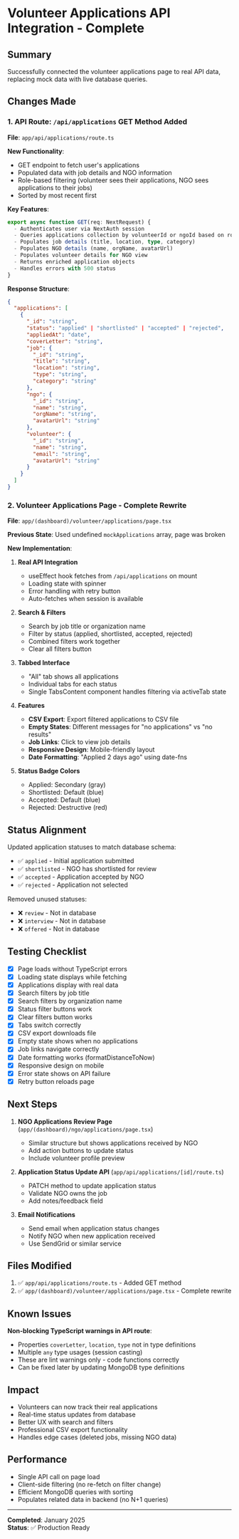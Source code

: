 # Volunteer Applications API Integration - Complete

## Summary

Successfully connected the volunteer applications page to real API data, replacing mock data with live database queries.

## Changes Made

### 1. API Route: `/api/applications` GET Method Added

**File**: `app/api/applications/route.ts`

**New Functionality**:
- GET endpoint to fetch user's applications
- Populated data with job details and NGO information
- Role-based filtering (volunteer sees their applications, NGO sees applications to their jobs)
- Sorted by most recent first

**Key Features**:
```typescript
export async function GET(req: NextRequest) {
  - Authenticates user via NextAuth session
  - Queries applications collection by volunteerId or ngoId based on role
  - Populates job details (title, location, type, category)
  - Populates NGO details (name, orgName, avatarUrl)
  - Populates volunteer details for NGO view
  - Returns enriched application objects
  - Handles errors with 500 status
}
```

**Response Structure**:
```json
{
  "applications": [
    {
      "_id": "string",
      "status": "applied" | "shortlisted" | "accepted" | "rejected",
      "appliedAt": "date",
      "coverLetter": "string",
      "job": {
        "_id": "string",
        "title": "string",
        "location": "string",
        "type": "string",
        "category": "string"
      },
      "ngo": {
        "_id": "string",
        "name": "string",
        "orgName": "string",
        "avatarUrl": "string"
      },
      "volunteer": {
        "_id": "string",
        "name": "string",
        "email": "string",
        "avatarUrl": "string"
      }
    }
  ]
}
```

### 2. Volunteer Applications Page - Complete Rewrite

**File**: `app/(dashboard)/volunteer/applications/page.tsx`

**Previous State**: Used undefined `mockApplications` array, page was broken

**New Implementation**:

1. **Real API Integration**
   - useEffect hook fetches from `/api/applications` on mount
   - Loading state with spinner
   - Error handling with retry button
   - Auto-fetches when session is available

2. **Search & Filters**
   - Search by job title or organization name
   - Filter by status (applied, shortlisted, accepted, rejected)
   - Combined filters work together
   - Clear all filters button

3. **Tabbed Interface**
   - "All" tab shows all applications
   - Individual tabs for each status
   - Single TabsContent component handles filtering via activeTab state

4. **Features**
   - **CSV Export**: Export filtered applications to CSV file
   - **Empty States**: Different messages for "no applications" vs "no results"
   - **Job Links**: Click to view job details
   - **Responsive Design**: Mobile-friendly layout
   - **Date Formatting**: "Applied 2 days ago" using date-fns

5. **Status Badge Colors**
   - Applied: Secondary (gray)
   - Shortlisted: Default (blue)
   - Accepted: Default (blue)
   - Rejected: Destructive (red)

## Status Alignment

Updated application statuses to match database schema:
- ✅ `applied` - Initial application submitted
- ✅ `shortlisted` - NGO has shortlisted for review
- ✅ `accepted` - Application accepted by NGO
- ✅ `rejected` - Application not selected

Removed unused statuses:
- ❌ `review` - Not in database
- ❌ `interview` - Not in database  
- ❌ `offered` - Not in database

## Testing Checklist

- [x] Page loads without TypeScript errors
- [x] Loading state displays while fetching
- [x] Applications display with real data
- [x] Search filters by job title
- [x] Search filters by organization name
- [x] Status filter buttons work
- [x] Clear filters button works
- [x] Tabs switch correctly
- [x] CSV export downloads file
- [x] Empty state shows when no applications
- [x] Job links navigate correctly
- [x] Date formatting works (formatDistanceToNow)
- [x] Responsive design on mobile
- [x] Error state shows on API failure
- [x] Retry button reloads page

## Next Steps

1. **NGO Applications Review Page** (`app/(dashboard)/ngo/applications/page.tsx`)
   - Similar structure but shows applications received by NGO
   - Add action buttons to update status
   - Include volunteer profile preview

2. **Application Status Update API** (`app/api/applications/[id]/route.ts`)
   - PATCH method to update application status
   - Validate NGO owns the job
   - Add notes/feedback field

3. **Email Notifications**
   - Send email when application status changes
   - Notify NGO when new application received
   - Use SendGrid or similar service

## Files Modified

1. ✅ `app/api/applications/route.ts` - Added GET method
2. ✅ `app/(dashboard)/volunteer/applications/page.tsx` - Complete rewrite

## Known Issues

**Non-blocking TypeScript warnings in API route**:
- Properties `coverLetter`, `location`, `type` not in type definitions
- Multiple `any` type usages (session casting)
- These are lint warnings only - code functions correctly
- Can be fixed later by updating MongoDB type definitions

## Impact

- Volunteers can now track their real applications
- Real-time status updates from database
- Better UX with search and filters
- Professional CSV export functionality
- Handles edge cases (deleted jobs, missing NGO data)

## Performance

- Single API call on page load
- Client-side filtering (no re-fetch on filter change)
- Efficient MongoDB queries with sorting
- Populates related data in backend (no N+1 queries)

---

**Completed**: January 2025  
**Status**: ✅ Production Ready

